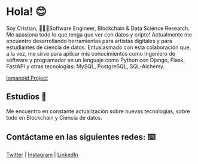 # Hola! 😊
Soy Cristian,
👨🏻‍💻Software Engineer, Blockchain & Data Science Research. 
Me apasiona todo lo que tenga que ver con datos y cripto!
Actualmente me encuentro desarrollando herramientas para artistas digitales y para estudiantes de ciencia de datos. Entusiasmado con esta colaboración que, a la vez, me sirve para aplicar mis conocimientos como ingeniero de software y programador en un lenguaje como Python con Django, Flask, FastAPI y otras tecnologías: MySQL, PostgreSQL, SQL-Alchemy.

[Iomanoid Project](https://github.com/armycrih/Iomanoid)

## Estudios 🚀

Me encuentro en constante actualización sobre nuevas tecnologías, sobre todo en Blockchain y Ciencia de datos.


## Contáctame en las siguientes redes: ⌨️

[Twitter](https://twitter.com/armycrih) | [Instagram](https://www.instagram.com/armycrih/) | [LinkedIn](
https://www.linkedin.com/in/armycrih/) 



